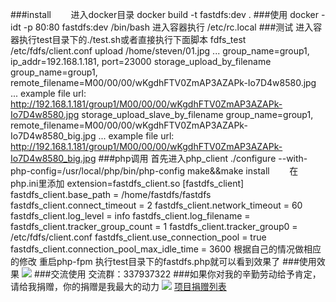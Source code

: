 ###install
        进入docker目录
	docker build -t  fastdfs:dev .
###使用
	docker -idt -p 80:80 fastdfs:dev /bin/bash
	进入容器执行
	/etc/rc.local
###测试
	进入容器执行test目录下的./test.sh或者直接执行下面脚本
	fdfs_test /etc/fdfs/client.conf upload /home/steven/01.jpg
	...
	group_name=group1, ip_addr=192.168.1.181, port=23000
        storage_upload_by_filename
	group_name=group1, remote_filename=M00/00/00/wKgdhFTV0ZmAP3AZAPk-Io7D4w8580.jpg
	...
	example file url: http://192.168.1.181/group1/M00/00/00/wKgdhFTV0ZmAP3AZAPk-Io7D4w8580.jpg
	storage_upload_slave_by_filename
	group_name=group1, remote_filename=M00/00/00/wKgdhFTV0ZmAP3AZAPk-Io7D4w8580_big.jpg
	...
	example file url: http://192.168.1.181/group1/M00/00/00/wKgdhFTV0ZmAP3AZAPk-Io7D4w8580_big.jpg
 ###php调用
 	首先进入php_client
	./configure --with-php-config=/usr/local/php/bin/php-config
	make&&make install
        在php.ini里添加
	extension=fastdfs_client.so
	[fastdfs_client]
        fastdfs_client.base_path = /home/fastdfs/fastdfs
	fastdfs_client.connect_timeout = 2
	fastdfs_client.network_timeout = 60
	fastdfs_client.log_level = info
	fastdfs_client.log_filename =
	fastdfs_client.tracker_group_count = 1
	fastdfs_client.tracker_group0 = /etc/fdfs/client.conf
	fastdfs_client.use_connection_pool = true
	fastdfs_client.connection_pool_max_idle_time = 3600
	根据自己的情况做相应的修改
	重启php-fpm
	执行test目录下的fastdfs.php就可以看到效果了
###使用效果
![](https://github.com/qieangel2013/ngx-fastdfs/blob/master/images/cut.png)
###交流使用
	交流群：337937322
###如果你对我的辛勤劳动给予肯定，请给我捐赠，你的捐赠是我最大的动力
![](https://github.com/qieangel2013/zys/blob/master/public/images/pay.png)
[项目捐赠列表](https://github.com/qieangel2013/zys/wiki/%E9%A1%B9%E7%9B%AE%E6%8D%90%E8%B5%A0)
